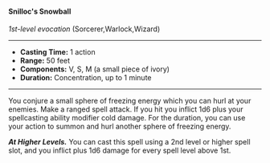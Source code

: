 #### Snilloc's Snowball
*1st-level evocation* (Sorcerer,Warlock,Wizard)
___
- **Casting Time:** 1 action
- **Range:** 50 feet
- **Components:** V, S, M (a small piece of ivory)
- **Duration:** Concentration, up to 1 minute
---
You conjure a small sphere of freezing energy which
you can hurl at your enemies. Make a ranged spell
attack. If you hit you inflict 1d6 plus your
spellcasting ability modifier cold damage. For the
duration, you can use your action to summon and
hurl another sphere of freezing energy.

***At Higher Levels.***  You can cast this spell using a
2nd level or higher spell slot, and you inflict plus
1d6 damage for every spell level above 1st.

